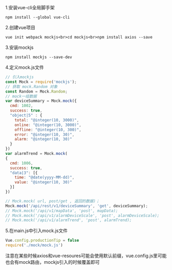 1.安装vue-cli全局脚手架
```
npm install --global vue-cli
```
2.创建vue项目
```
vue init webpack mockjs<br>cd mockjs<br>npm install axios --save
```
3.安装mockjs
```
npm install mockjs --save-dev
```
4.定义mock.js文件
```javascript
// 引入mockjs
const Mock = require('mockjs');
// 获取 mock.Random 对象
const Random = Mock.Random;
// mock一组数据
var deviceSummary = Mock.mock({
  cmd: 1002,
  success: true,
  "object|5" : {
    total: "@integer(10, 3000)",
    online: "@integer(10, 3000)",
    offline: "@integer(10, 300)",
    error: "@integer(10, 30)",
    alarm: "@integer(10, 30)"
  }
})
var alarmTrend = Mock.mock(
{
  cmd: 1006,
  success: true,
  "data|3": [{
    time: "@date(yyyy-MM-dd)",
    value: "@integer(10, 30)"
  }]
})

// Mock.mock( url, post/get , 返回的数据)；
Mock.mock('/api/rest/v1/deviceSummary', 'get', deviceSummary);
// Mock.mock('/api/v1/mapData', 'post', mapData);
// Mock.mock('/api/v1/alarmDeviceScale', 'post', alarmDeviceScale);
// Mock.mock('/api/v1/alarmTrend', 'post', alarmTrend);

```


5.在main.js中引入mock.js文件
```javascript
Vue.config.productionTip = false
require('./mock/mock.js')
```

注意在某些时候axios和vue-resoures可能会使用默认前缀，vue.config.js里可能也会有mock路由，mockjs引入的时候覆盖即可
